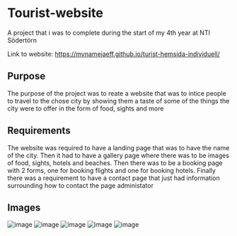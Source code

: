 # Tourist-website
A project that i was to complete during the start of my 4th year at NTI Södertörn

Link to website: https://mynamejaeff.github.io/turist-hemsida-individuell/

## Purpose
The purpose of the project was to reate a website that was to intice people to travel to the chose city by showing them a taste of some of the things the city were to offer in the form of food, sights and more

## Requirements
The website was required to have a landing page that was to have the name of the city. Then it had to have a gallery page where there was to be images of food, sights, hotels and beaches. Then there was to be a booking page with 2 forms, one for booking flights and one for booking hotels. Finally there was a requirement to have a contact page that just had information surrounding how to contact the page administator

## Images
![image](https://github.com/MyNameJaeff/turist-hemsida-individuell/assets/90324303/4549e676-29ee-4d6c-89ec-afb174230f96)
![image](https://github.com/MyNameJaeff/turist-hemsida-individuell/assets/90324303/ea28e522-2a0d-41b8-b19a-4a97852d52c4)
![image](https://github.com/MyNameJaeff/turist-hemsida-individuell/assets/90324303/0a0d5f00-aa87-4ffa-91c9-80b808f62650)
![image](https://github.com/MyNameJaeff/turist-hemsida-individuell/assets/90324303/3c9209ad-cdc8-4078-8081-0774c648e413)
![image](https://github.com/MyNameJaeff/turist-hemsida-individuell/assets/90324303/b83913f4-b9fe-4803-9604-8c1b95e4591b)
